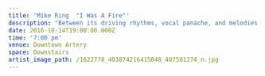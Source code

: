 ```yaml
---
title: 'Mike Ring  "I Was A Fire"'
description: "Between its driving rhythms, vocal panache, and melodies designed to hook deep, a careless listener might think Mike Ring's music is simply bombastic indie-pop. While the 24-year-old Colorado songwriter powers his songs with an infectious energy—both in his highly polished recordings and manic live show—his true artistic stamp is honesty and intimacy of his lyrics. Ring's lyrical voice is bold and unique, finding deep emotional resonance in sharp, elegant images and straightforward language. His ability to wrestle with themes of love, family, longing, and hope with clarity and immediacy drive the verve of his music."
date: 2016-10-14T19:00:00.000Z
time: '7:00 pm'
venue: Downtown Artery
space: Downstairs
artist_image_path: /1622778_403874216415048_407501274_n.jpg
---
```



